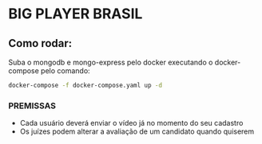 # BIG PLAYER BRASIL

## Como rodar:
Suba o mongodb e mongo-express pelo docker executando o docker-compose pelo comando:
```bash
docker-compose -f docker-compose.yaml up -d
```


### PREMISSAS
- Cada usuário deverá enviar o vídeo já no momento do seu cadastro
- Os juízes podem alterar a avaliação de um candidato quando quiserem